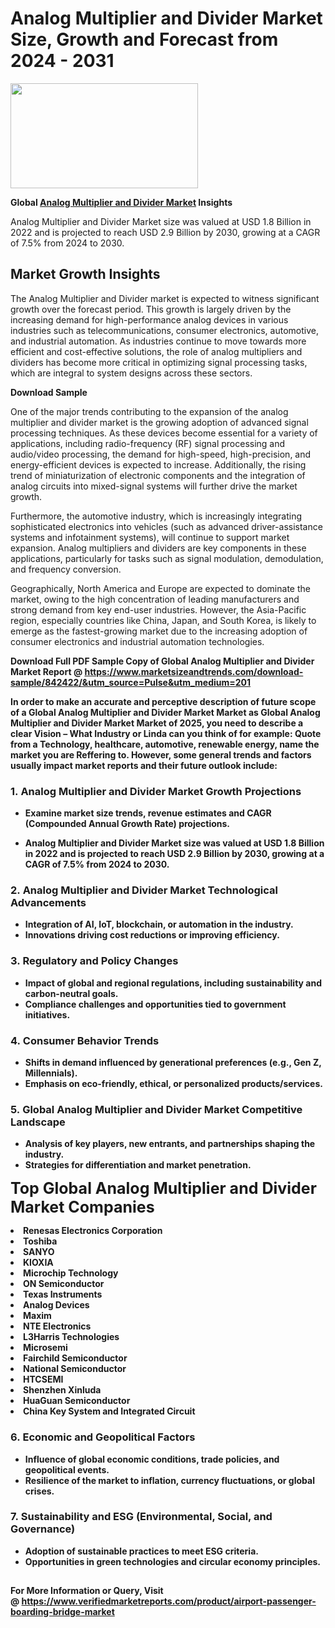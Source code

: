 <H1>Analog Multiplier and Divider Market Size, Growth and Forecast from 2024 - 2031</H1><img class="aligncenter size-medium wp-image-584254" src="https://thirdeyenews.in/wp-content/uploads/2024/09/Global-Market-Research-300x168.jpeg" alt="" width="300" height="168" /><p><strong>Global&nbsp;<a href="https://www.marketsizeandtrends.com/download-sample/842422/&amp;utm_source=Pulse&amp;utm_medium=201">Analog Multiplier and Divider Market</a> Insights</strong></p><p>Analog Multiplier and Divider Market size was valued at USD 1.8 Billion in 2022 and is projected to reach USD 2.9 Billion by 2030, growing at a CAGR of 7.5% from 2024 to 2030.</p><p><h2>Market Growth Insights</h2> <p>The Analog Multiplier and Divider market is expected to witness significant growth over the forecast period. This growth is largely driven by the increasing demand for high-performance analog devices in various industries such as telecommunications, consumer electronics, automotive, and industrial automation. As industries continue to move towards more efficient and cost-effective solutions, the role of analog multipliers and dividers has become more critical in optimizing signal processing tasks, which are integral to system designs across these sectors.</p> <p><strong>Download Sample</strong></p> <p>One of the major trends contributing to the expansion of the analog multiplier and divider market is the growing adoption of advanced signal processing techniques. As these devices become essential for a variety of applications, including radio-frequency (RF) signal processing and audio/video processing, the demand for high-speed, high-precision, and energy-efficient devices is expected to increase. Additionally, the rising trend of miniaturization of electronic components and the integration of analog circuits into mixed-signal systems will further drive the market growth.</p> <p>Furthermore, the automotive industry, which is increasingly integrating sophisticated electronics into vehicles (such as advanced driver-assistance systems and infotainment systems), will continue to support market expansion. Analog multipliers and dividers are key components in these applications, particularly for tasks such as signal modulation, demodulation, and frequency conversion.</p> <p>Geographically, North America and Europe are expected to dominate the market, owing to the high concentration of leading manufacturers and strong demand from key end-user industries. However, the Asia-Pacific region, especially countries like China, Japan, and South Korea, is likely to emerge as the fastest-growing market due to the increasing adoption of consumer electronics and industrial automation technologies.</p> <p><strong></p><p><span class=""><strong>Download Full PDF Sample Copy of Global Analog Multiplier and Divider Market Report</strong> @ <a href="https://www.marketsizeandtrends.com/download-sample/842422/&amp;utm_source=Pulse&amp;utm_medium=201" target="_blank">https://www.marketsizeandtrends.com/download-sample/842422/&amp;utm_source=Pulse&amp;utm_medium=201</a></span></p><p>In order to make an accurate and perceptive description of future scope of a Global&nbsp;Analog Multiplier and Divider Market Market as Global&nbsp;Analog Multiplier and Divider Market Market of 2025, you need to describe a clear Vision &ndash; What Industry or Linda can you think of for example: Quote from a Technology, healthcare, automotive, renewable energy, name the market you are Reffering to. However, some general trends and factors usually impact market reports and their future outlook include:</p><h3>1.&nbsp;<strong>Analog Multiplier and Divider Market Growth Projections</strong></h3><ul><li>Examine market size trends, revenue estimates and CAGR (Compounded Annual Growth Rate) projections.</li><li><p>Analog Multiplier and Divider Market size was valued at USD 1.8 Billion in 2022 and is projected to reach USD 2.9 Billion by 2030, growing at a CAGR of 7.5% from 2024 to 2030.</p></li></ul><h3>2.&nbsp;<strong>Analog Multiplier and Divider Market Technological Advancements</strong></h3><ul><li>Integration of AI, IoT, blockchain, or automation in the industry.</li><li>Innovations driving cost reductions or improving efficiency.</li></ul><h3>3.&nbsp;<strong>Regulatory and Policy Changes</strong></h3><ul><li>Impact of global and regional regulations, including sustainability and carbon-neutral goals.</li><li>Compliance challenges and opportunities tied to government initiatives.</li></ul><h3>4.&nbsp;<strong>Consumer Behavior Trends</strong></h3><ul><li>Shifts in demand influenced by generational preferences (e.g., Gen Z, Millennials).</li><li>Emphasis on eco-friendly, ethical, or personalized products/services.</li></ul><h3>5.&nbsp;<strong>Global Analog Multiplier and Divider Market Competitive Landscape</strong></h3><ul><li>Analysis of key players, new entrants, and partnerships shaping the industry.</li><li>Strategies for differentiation and market penetration.</li></ul><p data-pm-slice="1 1 []"><span style="color: inherit; font-family: inherit; font-size: 25px;">Top Global Analog Multiplier and Divider Market Companies</span></p><div class="" data-test-id=""><p><li>Renesas Electronics Corporation</li><li> Toshiba</li><li> SANYO</li><li> KIOXIA</li><li> Microchip Technology</li><li> ON Semiconductor</li><li> Texas Instruments</li><li> Analog Devices</li><li> Maxim</li><li> NTE Electronics</li><li> L3Harris Technologies</li><li> Microsemi</li><li> Fairchild Semiconductor</li><li> National Semiconductor</li><li> HTCSEMI</li><li> Shenzhen Xinluda</li><li> HuaGuan Semiconductor</li><li> China Key System and Integrated Circuit</li></p></div><h3>6.&nbsp;<strong>Economic and Geopolitical Factors</strong></h3><ul><li>Influence of global economic conditions, trade policies, and geopolitical events.</li><li>Resilience of the market to inflation, currency fluctuations, or global crises.</li></ul><h3>7.&nbsp;<strong>Sustainability and ESG (Environmental, Social, and Governance)</strong></h3><ul><li>Adoption of sustainable practices to meet ESG criteria.</li><li>Opportunities in green technologies and circular economy principles.</li></ul><h2><strong style="font-size: 14px;">For More Information or Query, Visit @&nbsp;</strong><a style="background-color: #ffffff; font-size: 14px;" href="https://www.marketsizeandtrends.com/report/analog-multiplier-and-divider-market/" target="_blank">https://www.verifiedmarketreports.com/product/airport-passenger-boarding-bridge-market</a></h2>
